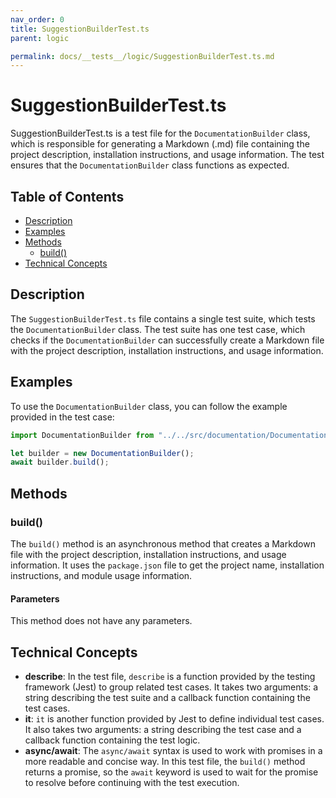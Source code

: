 ```yaml
---
nav_order: 0
title: SuggestionBuilderTest.ts
parent: logic

permalink: docs/__tests__/logic/SuggestionBuilderTest.ts.md
---
```


# SuggestionBuilderTest.ts

SuggestionBuilderTest.ts is a test file for the `DocumentationBuilder` class, which is responsible for generating a Markdown (.md) file containing the project description, installation instructions, and usage information. The test ensures that the `DocumentationBuilder` class functions as expected.

## Table of Contents

- [Description](#description)
- [Examples](#examples)
- [Methods](#methods)
  - [build()](#build)
- [Technical Concepts](#technical-concepts)

## Description

The `SuggestionBuilderTest.ts` file contains a single test suite, which tests the `DocumentationBuilder` class. The test suite has one test case, which checks if the `DocumentationBuilder` can successfully create a Markdown file with the project description, installation instructions, and usage information.

## Examples

To use the `DocumentationBuilder` class, you can follow the example provided in the test case:

```typescript
import DocumentationBuilder from "../../src/documentation/DocumentationBuilder";

let builder = new DocumentationBuilder();
await builder.build();
```

## Methods

### build()

The `build()` method is an asynchronous method that creates a Markdown file with the project description, installation instructions, and usage information. It uses the `package.json` file to get the project name, installation instructions, and module usage information.

#### Parameters

This method does not have any parameters.

## Technical Concepts

- **describe**: In the test file, `describe` is a function provided by the testing framework (Jest) to group related test cases. It takes two arguments: a string describing the test suite and a callback function containing the test cases.
- **it**: `it` is another function provided by Jest to define individual test cases. It also takes two arguments: a string describing the test case and a callback function containing the test logic.
- **async/await**: The `async/await` syntax is used to work with promises in a more readable and concise way. In this test file, the `build()` method returns a promise, so the `await` keyword is used to wait for the promise to resolve before continuing with the test execution.